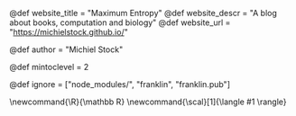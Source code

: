 <!--
Add here global page variables to use throughout your
website.
The website_* must be defined for the RSS to work
-->
@def website_title = "Maximum Entropy"
@def website_descr = "A blog about books, computation and biology"
@def website_url   = "https://michielstock.github.io/"

@def author = "Michiel Stock"

@def mintoclevel = 2

<!--
Add here files or directories that should be ignored by Franklin, otherwise
these files might be copied and, if markdown, processed by Franklin which
you might not want. Indicate directories by ending the name with a `/`.
-->
@def ignore = ["node_modules/", "franklin", "franklin.pub"]

<!--
Add here global latex commands to use throughout your
pages. It can be math commands but does not need to be.
For instance:
* \newcommand{\phrase}{This is a long phrase to copy.}
-->
\newcommand{\R}{\mathbb R}
\newcommand{\scal}[1]{\langle #1 \rangle}
